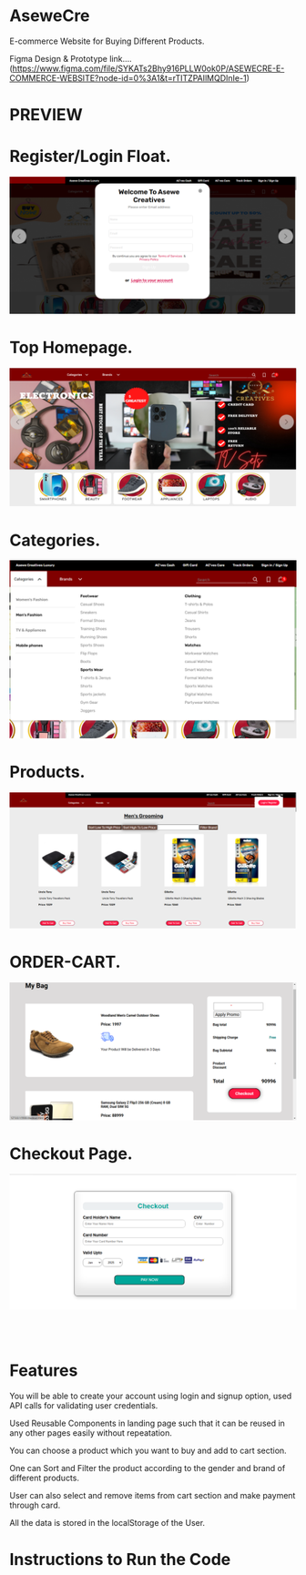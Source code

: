 # AseweCre
E-commerce Website for Buying Different Products.

Figma Design & Prototype link....(https://www.figma.com/file/SYKATs2Bhy916PLLW0ok0P/ASEWECRE-E-COMMERCE-WEBSITE?node-id=0%3A1&t=rTITZPAIlMQDInIe-1)
# PREVIEW    

<style> color: green; 
</style>
<h1>Register/Login Float.</h1>

![Alt text](images/registerlogin.png)
</br>
<h1>Top Homepage.</h1>

![Alt text](images/Tophomepage.png)
</br>
<h1>Categories.</h1>

![Alt text](images/categories.png)
</br>
<h1>Products.</h1>

![Alt text](images/products.png)
</br>
<h1>ORDER-CART.</h1>

![Alt text](images/order-cart.png)
</br>
<h1>Checkout Page.</h1>

![Alt text](images/checkoutpage.png)

</br>
</br>



# Features
You will be able to create your account using login and signup option, used API calls for validating user credentials.

Used Reusable Components in landing page such that it can be reused in any other pages easily without repeatation.

You can choose a product which you want to buy and add to cart section.

One can Sort and Filter the product according to the gender and brand of different products.

User can also select and remove items from cart section and make payment through card.

All the data is stored in the localStorage of the User.

# Instructions to Run the Code